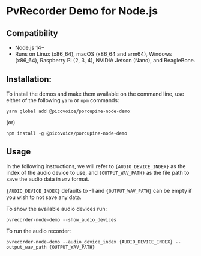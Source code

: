 # PvRecorder Demo for Node.js

## Compatibility

- Node.js 14+
- Runs on Linux (x86_64), macOS (x86_64 and arm64), Windows (x86_64), Raspberry Pi (2, 3, 4), NVIDIA Jetson (Nano), and BeagleBone.

## Installation:

To install the demos and make them available on the command line, use either of the following `yarn` or `npm` commands:

```console
yarn global add @picovoice/porcupine-node-demo
```

(or)

```console
npm install -g @picovoice/porcupine-node-demo
```

## Usage

In the following instructions, we will refer to  `{AUDIO_DEVICE_INDEX}` as the index of the audio device to use, and `{OUTPUT_WAV_PATH}` as the file path to save the audio data in `wav` format.

`{AUDIO_DEVICE_INDEX}` defaults to -1 and `{OUTPUT_WAV_PATH}` can be empty if you wish to not save any data.

To show the available audio devices run:

```console
pvrecorder-node-demo --show_audio_devices
```

To run the audio recorder:

```console
pvrecorder-node-demo --audio_device_index {AUDIO_DEVICE_INDEX} --output_wav_path {OUTPUT_WAV_PATH}
```
